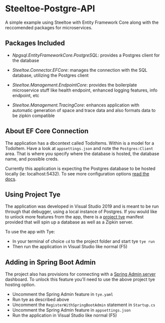 # Steeltoe-Postgre-API

A simple example using Steeltoe with Entity Framework Core along with the reccomended packages for microservices.

## Packages Included

- *Npgsql.EntityFrameworkCore.PostgreSQL*: provides a Postgres client for the database

- *Steeltoe.Connector.EFCore*: manages the connection with the SQL database, utilizing the Postgres client

- *Steeltoe.Management.EndpointCore*: provides the boilerplate microservice stuff like health endpoint, enhanced logging features, info endpoint, etc

- *Steeltoe.Management.TracingCore*: enhances application with automatic generation of space and trace data and also formats data to be zipkin compatible

## About EF Core Connection

The application has a dbcontext called TodoItems. Within is a model for a TodoItem. Have a look at `appsettings.json` and note the `Postgres:Client` area. That is where you specify where the database is hosted, the database name, and possible creds.

Currently this application is expecting the Postgres database to be hosted locally (ie: localhost:5432). To see more configuration options [read the docs](https://steeltoe.io/docs/3/connectors/postgresql).

## Using Project Tye

The application was developed in Visual Studio 2019 and is meant to be run through that debugger, using a local instance of Postgres. If you would like to unlock more features from the app, there is a [project tye](https://github.com/dotnet/tye) manifest provided that will spin up a database as well as a Zipkin server.

To use the app with Tye:
- In your terminal of choice `cd` to the project folder and start tye `tye run`
- Then run the application in Visual Studio like normal (F5)

## Adding in Spring Boot Admin

The project also has provisions for connecting with a [Spring Admin server](https://github.com/codecentric/spring-boot-admin) dashboard. To unlock this feature you'll need to use the above project tye hosting option.

- Uncomment the Spring Admin feature in `tye.yaml`
- Run tye as described above
- Uncomment the `RegisterWithSpringBootAdmin` statement in `Startup.cs`
- Uncomment the Spring Admin feature in `appsettings.json`
- Run the application in Visual Studio like normal (F5)
